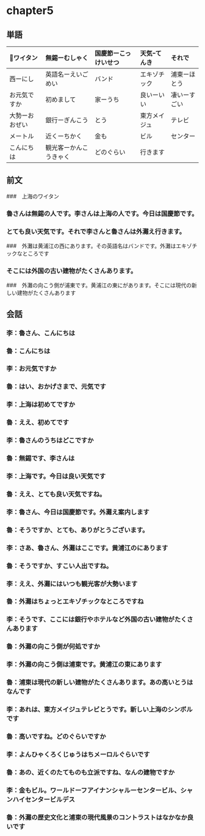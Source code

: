 # chapter5
## 単語
| ワイタン       | 無錫ーむしゃく         | 国慶節ーこっけいせつ | 天気ｰてんき  | それで                    |
|:---------------|:-----------------------|:---------------------|:-------------|:--------------------------|
| 西ーにし       | 英語名ーえいごめい     | バンド               | エキゾチック | 浦東ーほとう|東ーひがし   |
| お元気ですか   | 初めまして             | 家ーうち             | 良いーいい   | 凄いーすごい|人出ーひとで |
| 大勢ーおおぜい | 銀行ーぎんこう         | とう                 | 東方メイジュ | テレビ|シンボル           |
| メートル       | 近くーちかく           | 金も                 | ビル         | センター                  |
| こんにちは     | 観光客ーかんこうきゃく | どのぐらい           | 行きます     |                           |
## 前文
###　上海のワイタン
### 魯さんは無錫の人です。李さんは上海の人です。今日は国慶節です。
### とても良い天気です。それで李さんと魯さんは外灘え行きます。
###　外灘は黄浦江の西にあります。その英語名はバンドです。外灘はエキゾチックなところです
### そこには外国の古い建物がたくさんあります。
###　外灘の向こう側が浦東です。黄浦江の東にがあります。そこには現代の新しい建物がたくさんあります

## 会話
### 李：魯さん、こんにちは
### 魯：こんにちは
### 李：お元気ですか
### 魯：はい、おかげさまで、元気です
### 李：上海は初めてですか
### 魯：ええ、初めてです
### 李：魯さんのうちはどこですか
### 魯：無錫です、李さんは
### 李：上海です。今日は良い天気です
### 魯：ええ、とても良い天気ですね。
### 李：魯さん、今日は国慶節です。外灘え案内します
### 魯：そうですか、とても、ありがとうございます。
### 李：さあ、魯さん、外灘はここです。黄浦江のにあります
### 魯：そうですか、すこい人出ですね。
### 李：ええ、外灘にはいつも観光客が大勢います
### 魯：外灘はちょっとエキゾチックなところですね
### 李：そうです、ここには銀行やホテルなど外国の古い建物がたくさんあります
### 魯：外灘の向こう側が何処ですか
### 李：外灘の向こう側は浦東です。黄浦江の東にあります
### 魯：浦東は現代の新しい建物がたくさんあります。あの高いとうはなんです
### 李：あれは、東方メイジュテレビとうです。新しい上海のシンボルです
### 魯：高いですね。どのぐらいですか
### 李：よんひゃくろくじゅうはちメーロルぐらいです
### 魯：あの、近くのたてものも立派ですね、なんの建物ですか
### 李：金もビル。ワールドーフアイナンシャルーセンタービル、シャンハイセンタービルデス
### 魯：外灘の歴史文化と浦東の現代風景のコントラストはなかなか良いです

